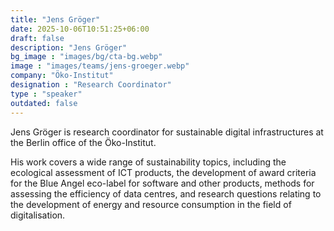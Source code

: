 ```yaml
---
title: "Jens Gröger"
date: 2025-10-06T10:51:25+06:00
draft: false
description: "Jens Gröger"
bg_image : "images/bg/cta-bg.webp"
image : "images/teams/jens-groeger.webp"
company: "Öko-Institut"
designation : "Research Coordinator"
type : "speaker"
outdated: false
---
```


Jens Gröger is research coordinator for sustainable digital infrastructures at the Berlin office of the Öko-Institut.

His work covers a wide range of sustainability topics, including the ecological assessment of ICT products, the development of award criteria for the Blue Angel eco-label for software and other products, methods for assessing the efficiency of data centres, and research questions relating to the development of energy and resource consumption in the field of digitalisation.

